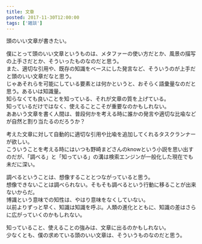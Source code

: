```yaml
---
title: 文章
posted: 2017-11-30T12:00:00
tags: ['雑談']
---
```


頭のいい文章が書きたい。  
  
僕にとって頭のいい文章というものは、メタファーの使い方だとか、風景の描写の上手さだとか、そういったものなのだと思う。  
また、適切な引用や、既存の知識をベースにした発言など、そういうのが上手だと頭のいい文章だなと思う。  
じゃあそれらを可能にしている要素とは何かというと、おそらく語彙量なのだと思う。あるいは知識量。  
知らなくても良いことを知っている、それが文章の質を上げている。  
知っているだけではなく、使えることこそが重要なのかもしれない。  
ああいう文章を書く人間は、普段何かを考える時に誰かの発言や適切な比喩などが自然と割り当たるのだろうか？  
  
考えた文章に対して自動的に適切な引用や比喩を追加してくれるタスクランナーが欲しい。  
こういうことを考える時にはいつも野崎まどさんのknowという小説を思い出すのだが、「調べる」と「知っている」の溝は検索エンジンが一般化した現在でも未だに深い。  
  
調べるということは、想像することとつながっていると思う。  
想像できないことは調べられない。そもそも調べるという行動に移ることが出来ないからだ。  
博識という意味での知性は、やはり意味をなくしていない。  
以前よりずっと早く、知識は知識を呼ぶ。人類の進化とともに、知識の差はさらに広がっていくのかもしれない。  
  
知っていること、使えることの強みは、文章に出るのかもしれない。  
少なくとも、僕の求めている頭のいい文章は、そういうものなのだと思う。

